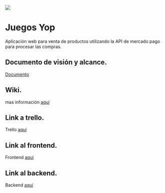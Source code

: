 ![](https://bit.ly/2TUG6LG)
# Juegos Yop

Aplicación web para venta de productos utilizando la API de mercado pago para procesar las compras.

## Documento de visión y alcance.
[Documento](https://github.com/javierperini/UnderTheater/wiki/Vision-general-del-proyecto)

## Wiki.
mas información [aquí](https://github.com/tip-team/grupo6-juegos-yop/wiki)

## Link a trello.
Trello [aquí](https://trello.com/b/ergsTuaa/poc)

## Link al frontend.
Frontend [aquí](https://github.com/tip-team/grupo6-juegos-yop-frontend)

## Link al backend.
Backend [aquí](https://github.com/tip-team/grupo6-juegos-yop-backend)
